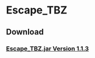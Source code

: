 # Escape_TBZ

## Download
### [Escape_TBZ.jar Version 1.1.3](https://github.com/Sam36502/Escape_TBZ/raw/master/Escape_TBZ.jar)
